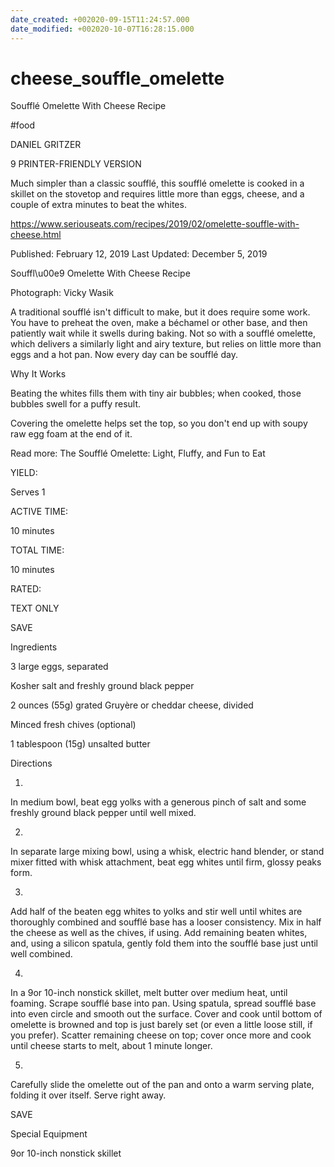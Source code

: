 ```yaml
---
date_created: +002020-09-15T11:24:57.000
date_modified: +002020-10-07T16:28:15.000
---
```


# cheese_souffle_omelette

Soufflé Omelette With Cheese Recipe

#food

DANIEL GRITZER

9 PRINTER-FRIENDLY VERSION

Much simpler than a classic soufflé, this soufflé omelette is cooked in a skillet on the stovetop and requires little more than eggs, cheese, and a couple of extra minutes to beat the whites.

https://www.seriouseats.com/recipes/2019/02/omelette-souffle-with-cheese.html

Published: February 12, 2019 Last Updated: December 5, 2019

Souffl\u00e9 Omelette With Cheese Recipe

Photograph: Vicky Wasik

A traditional soufflé isn't difficult to make, but it does require some work. You have to preheat the oven, make a béchamel or other base, and then patiently wait while it swells during baking. Not so with a soufflé omelette, which delivers a similarly light and airy texture, but relies on little more than eggs and a hot pan. Now every day can be soufflé day.

Why It Works

Beating the whites fills them with tiny air bubbles; when cooked, those bubbles swell for a puffy result.

Covering the omelette helps set the top, so you don't end up with soupy raw egg foam at the end of it.

Read more: The Soufflé Omelette: Light, Fluffy, and Fun to Eat

YIELD:

Serves 1

ACTIVE TIME:

10 minutes

TOTAL TIME:

10 minutes

RATED:

    

TEXT ONLY

 
 
 SAVE

Ingredients

3 large eggs, separated

Kosher salt and freshly ground black pepper

2 ounces (55g) grated Gruyère or cheddar cheese, divided

Minced fresh chives (optional)

1 tablespoon (15g) unsalted butter

Directions

1.

In medium bowl, beat egg yolks with a generous pinch of salt and some freshly ground black pepper until well mixed.

2.

In separate large mixing bowl, using a whisk, electric hand blender, or stand mixer fitted with whisk attachment, beat egg whites until firm, glossy peaks form.

3.

Add half of the beaten egg whites to yolks and stir well until whites are thoroughly combined and soufflé base has a looser consistency. Mix in half the cheese as well as the chives, if using. Add remaining beaten whites, and, using a silicon spatula, gently fold them into the soufflé base just until well combined.

4.

In a 9or 10-inch nonstick skillet, melt butter over medium heat, until foaming. Scrape soufflé base into pan. Using spatula, spread soufflé base into even circle and smooth out the surface. Cover and cook until bottom of omelette is browned and top is just barely set (or even a little loose still, if you prefer). Scatter remaining cheese on top; cover once more and cook until cheese starts to melt, about 1 minute longer.

5.

Carefully slide the omelette out of the pan and onto a warm serving plate, folding it over itself. Serve right away.

 SAVE

Special Equipment

9or 10-inch nonstick skillet

